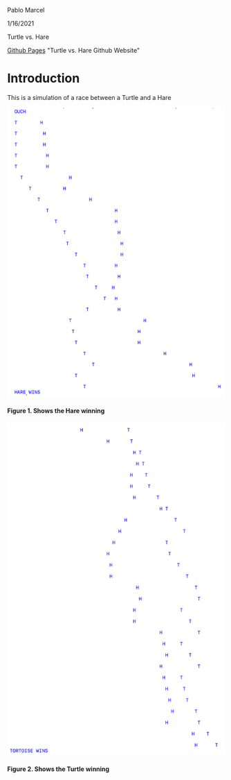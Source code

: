 Pablo Marcel

 1/16/2021

 Turtle vs. Hare
 
[Github Pages](https://pablomarcel.github.io/TurtleVsHare/) "Turtle vs. Hare Github Website"

# Introduction

 This is a simulation of a race between a Turtle and a Hare

![Turtle vs. Hare](hare-winning.PNG)
#### Figure 1. Shows the Hare winning 

![Turtle vs. Hare](turtle-winning.PNG)
#### Figure 2. Shows the Turtle winning 
